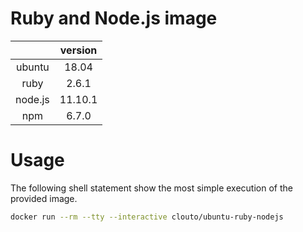 #  Ruby and Node.js image

| | version |
|:---:|:---:|
| ubuntu | 18.04 |
| ruby | 2.6.1 |
| node.js | 11.10.1 |
| npm | 6.7.0 |

# Usage

The following shell statement show the most simple execution of the provided image.

```bash
docker run --rm --tty --interactive clouto/ubuntu-ruby-nodejs
```
